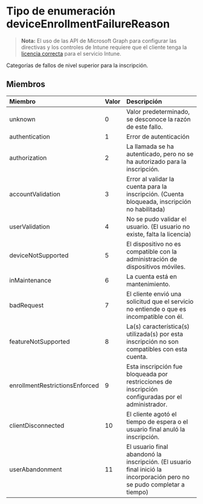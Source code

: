 # <a name="deviceenrollmentfailurereason-enum-type"></a>Tipo de enumeración deviceEnrollmentFailureReason

> **Nota:** El uso de las API de Microsoft Graph para configurar las directivas y los controles de Intune requiere que el cliente tenga la [licencia correcta](https://go.microsoft.com/fwlink/?linkid=839381) para el servicio Intune.

Categorías de fallos de nivel superior para la inscripción.

## <a name="members"></a>Miembros

|Miembro|Valor|Descripción|
|:---|:---|:---|
|unknown|0|Valor predeterminado, se desconoce la razón de este fallo.|
|authentication|1|Error de autenticación|
|authorization|2|La llamada se ha autenticado, pero no se ha autorizado para la inscripción.|
|accountValidation|3|Error al validar la cuenta para la inscripción. (Cuenta bloqueada, inscripción no habilitada)|
|userValidation|4|No se pudo validar el usuario. (El usuario no existe, falta la licencia)|
|deviceNotSupported|5|El dispositivo no es compatible con la administración de dispositivos móviles.|
|inMaintenance|6|La cuenta está en mantenimiento.|
|badRequest|7|El cliente envió una solicitud que el servicio no entiende o que es incompatible con él.|
|featureNotSupported|8|La(s) característica(s) utilizada(s) por esta inscripción no son compatibles con esta cuenta.|
|enrollmentRestrictionsEnforced|9|Esta inscripción fue bloqueada por restricciones de inscripción configuradas por el administrador.|
|clientDisconnected|10|El cliente agotó el tiempo de espera o el usuario final anuló la inscripción.|
|userAbandonment|11|El usuario final abandonó la inscripción. (El usuario final inició la incorporación pero no se pudo completar a tiempo)|


<!-- {
  "type": "#page.annotation",
  "suppressions": [
    "Warning: Enum deviceEnrollmentFailureReason has some values specified and others unspecified."
  ],
}
-->


